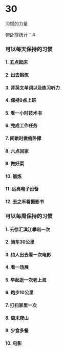 # 30
习惯的力量

俯卧撑统计：4



### 可以每天保持的习惯
#### 1. 五点起床
#### 2. 出去锻炼
#### 3. 背英文单词以及练习听力
#### 4. 保持9点上班
#### 5. 看一小时技术书
#### 6. 完成工作任务
#### 7. 间歇时做俯卧撑
#### 8. 六点回家
#### 9. 做好菜
#### 10. 锻炼
#### 11. 远离电子设备
#### 12. 去之禾看摄影书


### 可以每周保持的习惯
#### 1. 去徐汇滨江攀岩一次
#### 2. 骑车30公里
#### 3. 约人出去看一次电影
#### 4. 看一场展
#### 5. 早起逛一次老上海
#### 6. 跑步10公里
#### 7. 打扫家里一次
#### 8. 周末爬山
#### 9. 少食多餐
#### 10. 电影